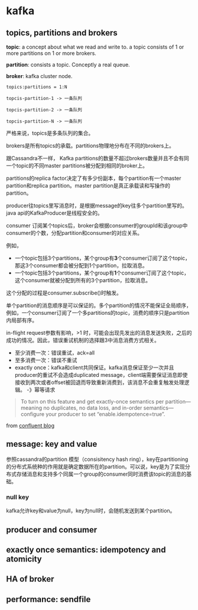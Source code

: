 # kafka

## topics, partitions and brokers
**topic**: a concept about what we read and write to. a topic consists of 1 or more partitions on 1 or more brokers.

**partition**: consists a topic. Conceptly a real queue.

**broker**: kafka cluster node.

```
topics:partitions = 1:N

topcis-partition-1 -> 一条队列

topcis-partition-2 -> 一条队列

topcis-partition-N -> 一条队列
```

严格来说，topics是多条队列的集合。

brokers是所有topics的承载。partitions物理地分布在不同的brokers上。

跟Cassandra不一样， Kafka partitions的数量不超过brokers数量并且不会有同一个topic的不同master partitions被分配到相同的broker上。

partitions的replica factor决定了有多少份副本，每个partition有一个master partition和replica partition。master partition是真正承载读和写操作的partition。

producer往topics里写消息时，是根据message的key往多个partition里写的。java api的KafkaProducer是线程安全的。

consumer 订阅某个topics后，broker会根据consumer的groupId和该group中consumer的个数，分配partition和consumer的对应关系。

例如，

* 一个topic包括3个partitions，某个group有**3**个consumer订阅了这个topic，那这3个consumer都会被分配到1个partition，拉取消息。
* 一个topic包括3个partitions，某个group有**1**个consumer订阅了这个topic，这个consumer就被分配到所有的3个partition，拉取消息。

这个分配的过程是consumer.subscribe()时触发。

单个partition的消息顺序是可以保证的。多个partition的情况不能保证全局顺序，例如，一个consumer订阅了一个多partitions的topic，消费的顺序只是partition内局部有序。

in-flight request参数有影响，>1 时，可能会出现先发出的消息发送失败，之后的成功的情况。因此，错误重试机制的选择跟3中消息消费方式相关。
* 至少消费一次：错误重试，ack=all
* 至多消费一次：错误不重试
* exactly once：kafka和client共同保证。kafka消息保证至少一次并且producer的重试不会造成duplicated message，client端需要保证消息即使接收到两次或者offset被回退而导致重新消费到，该消息不会重复触发处理逻辑。 -》幂等请求

>To turn on this feature and get exactly-once semantics per partition—meaning no duplicates, no data loss, and in-order semantics—configure your producer to set “enable.idempotence=true”.

from [confluent blog][1]



## message: key and value

参照cassandra的partition 模型（consisitency hash ring），key在partitioning的分布式系统种的作用就是确定数据所在的partition。可以说，key是为了实现分布式存储消息和支持多个同属一个group的consumer同时消费该topic的消息的基础。

### null key
kafka允许key和value为null，key为null时，会随机发送到某个partition。

## producer and consumer

## exactly once semantics: idempotency and atomicity

## HA of broker
###
###

## performance: sendfile


[1]:https://www.confluent.io/blog/exactly-once-semantics-are-possible-heres-how-apache-kafka-does-it/